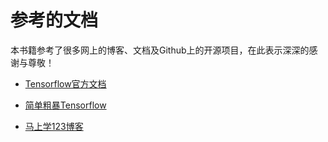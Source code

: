 # 参考的文档

本书籍参考了很多网上的博客、文档及Github上的开源项目，在此表示深深的感谢与尊敬！

- [Tensorflow官方文档](https://github.com/tensorflow/docs/tree/master/site/zh-cn)

- [简单粗暴Tensorflow](https://tf.wiki/index.html)

- [马上学123博客](http://www.mashangxue123.com/)

